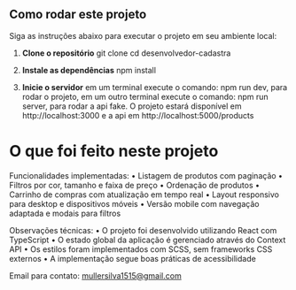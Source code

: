 ## Como rodar este projeto

Siga as instruções abaixo para executar o projeto em seu ambiente local:

1. **Clone o repositório**
   git clone <link-do-repositorio>
   cd desenvolvedor-cadastra

2. **Instale as dependências**
   npm install

3. **Inicie o servidor**
    em um terminal execute o comando: npm run dev, para rodar o projeto, em um outro terminal execute o comando: npm run server, para rodar a api fake.
    O projeto estará disponível em http://localhost:3000 e a api em http://localhost:5000/products

# O que foi feito neste projeto

Funcionalidades implementadas:
• Listagem de produtos com paginação
• Filtros por cor, tamanho e faixa de preço
• Ordenação de produtos
• Carrinho de compras com atualização em tempo real
• Layout responsivo para desktop e dispositivos móveis
• Versão mobile com navegação adaptada e modais para filtros

Observações técnicas:
• O projeto foi desenvolvido utilizando React com TypeScript
• O estado global da aplicação é gerenciado através do Context API
• Os estilos foram implementados com SCSS, sem frameworks CSS externos
• A implementação segue boas práticas de acessibilidade

Email para contato: mullersilva1515@gmail.com